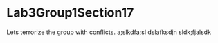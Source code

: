 # Lab3Group1Section17

Lets terrorize the group with conflicts.
a;slkdfa;sl
dslafksdjn
sldk;fjalsdk

